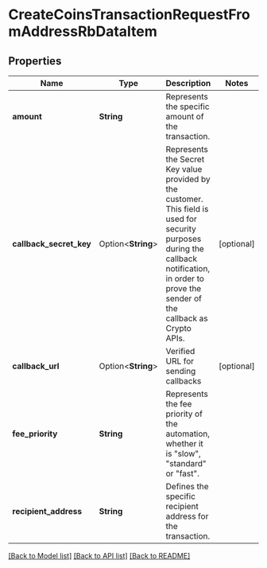 # CreateCoinsTransactionRequestFromAddressRbDataItem

## Properties

Name | Type | Description | Notes
------------ | ------------- | ------------- | -------------
**amount** | **String** | Represents the specific amount of the transaction. | 
**callback_secret_key** | Option<**String**> | Represents the Secret Key value provided by the customer. This field is used for security purposes during the callback notification, in order to prove the sender of the callback as Crypto APIs. | [optional]
**callback_url** | Option<**String**> | Verified URL for sending callbacks | [optional]
**fee_priority** | **String** | Represents the fee priority of the automation, whether it is \"slow\", \"standard\" or \"fast\". | 
**recipient_address** | **String** | Defines the specific recipient address for the transaction. | 

[[Back to Model list]](../README.md#documentation-for-models) [[Back to API list]](../README.md#documentation-for-api-endpoints) [[Back to README]](../README.md)


